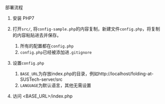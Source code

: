 部署流程

1. 安装 PHP7

2. 打开`src/`, 将`config-sample.php`的内容复制，新建文件`config.php`，将复制的内容粘贴进去并保存。
   1. 所有的配置都在`config.php`
   2. `config.php`已经被添加进`.gitignore`
3. 设置`config.php`
   1. `BASE_URL`为存放index.php的目录，例如http://localhost/folding-at-SUSTech-server/src
   2. `LANGUAGE`为默认语言，其他无需设置
4. 访问 <BASE_URL>/index.php